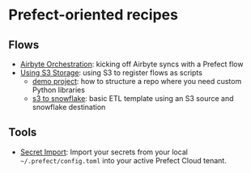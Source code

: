 # Prefect-oriented recipes


## Flows

- [Airbyte Orchestration](airbyte-orchestration/): kicking off Airbyte syncs with a Prefect flow
- [Using S3 Storage](s3-storage/): using S3 to register flows as scripts 
    - [demo project](s3-storage/demo-project/):  how to structure a repo where you need custom Python libraries
    - [s3 to snowflake](s3-storage/s3-to-snowflake/): basic ETL template using an S3 source and snowflake destination

## Tools

- [Secret Import](tools/import-secrets-to-cloud/): Import your secrets from your local `~/.prefect/config.toml` into your active Prefect Cloud tenant.